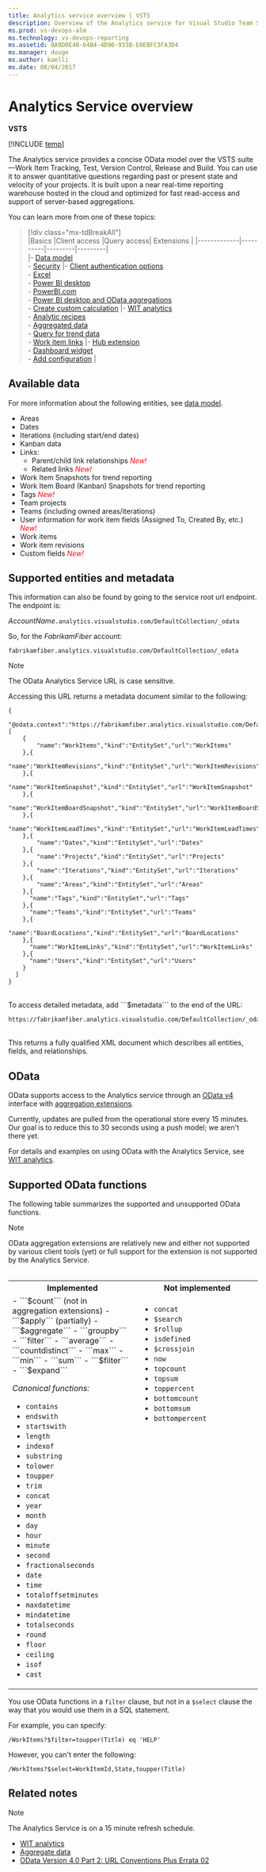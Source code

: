 ```yaml
---
title: Analytics service overview | VSTS  
description: Overview of the Analytics service for Visual Studio Team Services 
ms.prod: vs-devops-alm
ms.technology: vs-devops-reporting
ms.assetid: 0A9D0E48-64B4-4D90-933B-E0EBFC3FA3D4  
ms.manager: douge
ms.author: kaelli
ms.date: 08/04/2017
---
```


# Analytics Service overview  


**VSTS**  

[!INCLUDE [temp](../_shared/analytics-preview.md)]  

The Analytics service provides a concise OData model over the VSTS suite&mdash;Work Item Tracking, Test, Version Control, Release and Build. You can use it to answer quantitative questions regarding past or present state and velocity of your projects. It is built upon a near real-time reporting warehouse hosted in the cloud and optimized for fast read-access and support of server-based aggregations.  

You can learn more from one of these topics:


> [!div class="mx-tdBreakAll"]  
> |Basics  |Client access |Query access|  Extensions | 
> |-------------|----------|---------|---------|     
> |- [Data model](data-model-analytics-service.md)<br/>- [Security](analytics-security.md) |- [Client authentication options](client-authentication-options.md)<br/>- [Excel](access-analytics-excel.md)<br/>- [Power BI desktop](access-analytics-power-bi.md)<br/>- [PowerBI.com](publishing-power-bi-desktop-to-power-bi.md)<br/>- [Power BI desktop and OData aggregations](using-odata-aggregations-with-power-bi-desktop.md)<br/>- [Create custom calculation](custom-calculations.md)  |- [WIT analytics](wit-analytics.md)<br/>- [Analytic recipes](analytics-recipes.md)<br/>- [Aggregated data](aggregated-data-analytics.md)<br/>- [Query for trend data](querying-for-trend-data.md)<br/>- [Work item links](work-item-links.md) |- [Hub extension](building-extension-against-analytics-service.md)<br/>- [Dashboard widget](widget-extensions-against-analytics-service.md)<br/>- [Add configuration](widget-extension-against-analytics-service-configuration.md) | 
  
## Available data

For more information about the following entities, see [data model](data-model-analytics-service.md).  

- Areas  
- Dates  
- Iterations (including start/end dates)  
- Kanban data  
- Links:  
	- Parent/child link relationships <font style="color: red">*New!* </font>  
	- Related links <font style="color: red">*New!* </font>  
- Work Item Snapshots for trend reporting
- Work Item Board (Kanban) Snapshots for trend reporting
- Tags <font style="color: red">*New!* </font>  
- Team projects  
- Teams (including owned areas/iterations)  
- User information for work item fields (Assigned To, Created By, etc.) <font style="color: red">*New!* </font>  
- Work items  
- Work item revisions
- Custom fields <font style="color: red">*New!* </font>  


## Supported entities and metadata

This information can also be found by going to the service root url endpoint. The endpoint is:  

*AccountName*```.analytics.visualstudio.com/DefaultCollection/_odata   ``` 

So, for the *FabrikamFiber* account:   

```
fabrikamfiber.analytics.visualstudio.com/DefaultCollection/_odata   
``` 

>[!NOTE]  
>The OData Analytics Service URL is case sensitive.  

Accessing this URL returns a metadata document similar to the following:  

```
{
    "@odata.context":"https://fabrikamfiber.analytics.visualstudio.com/DefaultCollection/_odata/$metadata","value":[
    {
        "name":"WorkItems","kind":"EntitySet","url":"WorkItems"
    },{
        "name":"WorkItemRevisions","kind":"EntitySet","url":"WorkItemRevisions"
    },{
        "name":"WorkItemSnapshot","kind":"EntitySet","url":"WorkItemSnapshot"
    },{
        "name":"WorkItemBoardSnapshot","kind":"EntitySet","url":"WorkItemBoardSnapshot"
    },{
        "name":"WorkItemLeadTimes","kind":"EntitySet","url":"WorkItemLeadTimes"
    },{
        "name":"Dates","kind":"EntitySet","url":"Dates"
    },{
        "name":"Projects","kind":"EntitySet","url":"Projects"
    },{
        "name":"Iterations","kind":"EntitySet","url":"Iterations"
    },{
        "name":"Areas","kind":"EntitySet","url":"Areas"
    },{
      "name":"Tags","kind":"EntitySet","url":"Tags"
    },{
      "name":"Teams","kind":"EntitySet","url":"Teams"
    },{
      "name":"BoardLocations","kind":"EntitySet","url":"BoardLocations"
    },{
      "name":"WorkItemLinks","kind":"EntitySet","url":"WorkItemLinks"
    },{
      "name":"Users","kind":"EntitySet","url":"Users"
    }
  ]
}
```
<br/>
To access detailed metadata, add ```$metadata``` to the end of the URL:  

```
https://fabrikamfiber.analytics.visualstudio.com/DefaultCollection/_odata/$metadata
```
<br/>
This returns a fully qualified XML document which describes all entities, fields, and relationships.  

## OData

OData supports access to the Analytics service through an [OData v4](http://docs.oasis-open.org/odata/odata/v4.0/odata-v4.0-part2-url-conventions.html) 
interface with [aggregation extensions](http://docs.oasis-open.org/odata/odata-data-aggregation-ext/v4.0/cs01/odata-data-aggregation-ext-v4.0-cs01.html).

Currently, updates are pulled from the operational store every 15 minutes. Our goal is to reduce this to 30 seconds using a push model; we aren't there yet.

For details and examples on using OData with the Analytics Service, see [WIT analytics](wit-analytics.md).


## Supported OData functions  

The following table summarizes the supported and unsupported OData functions.  

> [!NOTE]  
> OData aggregation extensions are relatively new and either not supported by various client tools (yet) or full support for the extension is not supported by the Analytics Service.  
  

<table>
<tbody valign="top">
<tr>
<th width="35%">Implemented </th>
<th width="35%">Not implemented</th>
</tr>
<tr>
<td>
- ```$count``` (not in aggregation extensions)  
- ```$apply``` (partially)  
- ```$aggregate```  
- ```groupby```  
- ```filter```  
- ```average```  
- ```countdistinct```  
- ```max```  
- ```min```    
- ```sum```  
- ```$filter```  
- ```$expand```  

*Canonical functions:*   
- ```contains```  
- ```endswith```  
- ```startswith```  
- ```length```  
- ```indexof```  
- ```substring```  
- ```tolower```  
- ```toupper```  
- ```trim```  
- ```concat```  
- ```year```  
- ```month```  
- ```day```  
- ```hour```  
- ```minute```  
- ```second```  
- ```fractionalseconds```  
- ```date```  
- ```time```  
- ```totaloffsetminutes```  
- ```maxdatetime```  
- ```mindatetime```  
- ```totalseconds```  
- ```round```  
- ```floor```  
- ```ceiling```  
- ```isof```  
- ```cast```  

</td>
<td>

- ```concat```  
- ```$search```  
- ```$rollup```  
- ```isdefined```  
- ```$crossjoin```  
- ```now```  
- ```topcount```  
- ```topsum```  
- ```toppercent```  
- ```bottomcount```  
- ```bottomsum```  
- ```bottompercent```  
</td>
</tr>
</tbody>
</table>  


You use OData functions in a ```filter``` clause, but not in a ```$select``` clause the way that you would use them in a SQL statement.  

For example, you can specify:  

```
/WorkItems?$filter=toupper(Title) eq 'HELP' 
```
However, you can't enter the following: 
```
/WorkItems?$select=WorkItemId,State,toupper(Title)
```  

## Related notes  
>[!NOTE]  
>The Analytics Service is on a 15 minute refresh schedule.  

- [WIT analytics](wit-analytics.md)  
- [Aggregate data](aggregated-data-analytics.md)  
- [OData Version 4.0 Part 2: URL Conventions Plus Errata 02](http://docs.oasis-open.org/odata/odata/v4.0/errata02/os/complete/part2-url-conventions/odata-v4.0-errata02-os-part2-url-conventions-complete.html)  


<!---

### Data to be made available 
We are planning to provide access to the following data in future updates:  
Group security data (groups and contained users/groups)  
Capacity  
Process settings  
Team settings  
WIT long text fields  

-->
